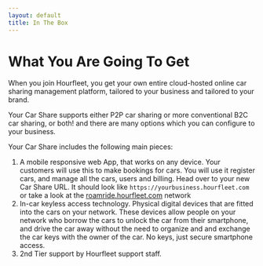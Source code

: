 ```yaml
---
layout: default
title: In The Box
---
```

# What You Are Going To Get

When you join Hourfleet, you get your own entire cloud-hosted online car sharing management platform, tailored to your business and tailored to your brand.

Your Car Share supports either P2P car sharing or more conventional B2C car sharing, or both! and there are many options which you can configure to your business.

Your Car Share includes the following main pieces:

1. A mobile responsive web App, that works on any device. Your customers will use this to make bookings for cars. You will use it register cars, and manage all the cars, users and billing. Head over to your new Car Share URL. It should look like `https://yourbusiness.hourfleet.com` or take a look at the [roamride.hourfleet.com](https://roamride.hourfleet.com/search) network
2. In-car keyless access technology. Physical digital devices that are fitted into the cars on your network. These devices allow people on your network who borrow the cars to unlock the car from their smartphone, and drive the car away without the need to organize and and exchange the car keys with the owner of the car. No keys, just secure smartphone access.
3. 2nd Tier support by Hourfleet support staff.

